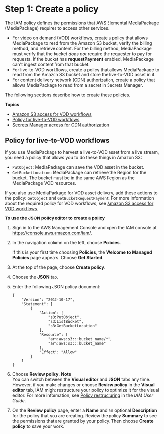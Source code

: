# Step 1: Create a policy<a name="setting-up-create-trust-rel-policy"></a>

The IAM policy defines the permissions that AWS Elemental MediaPackage \(MediaPackage\) requires to access other services\. 
+ For video on demand \(VOD\) workflows, create a policy that allows MediaPackage to read from the Amazon S3 bucket, verify the billing method, and retrieve content\. For the billing method, MediaPackage must verify that the bucket *does not* require the requester to pay for requests\. If the bucket has **requestPayment** enabled, MediaPackage can't ingest content from that bucket\.
+ For live\-to\-VOD workflows, create a policy that allows MediaPackage to read from the Amazon S3 bucket and store the live\-to\-VOD asset in it\.
+ For content delivery network \(CDN\) authorization, create a policy that allows MediaPackage to read from a secret in Secrets Manager\.

The following sections describe how to create these policies\.

**Topics**
+ [Amazon S3 access for VOD workflows](setting-up-create-trust-rel-policy-vod.md)
+ [Policy for live\-to\-VOD workflows](#setting-up-create-trust-rel-policy-ltov)
+ [Secrets Manager access for CDN authorization](setting-up-create-trust-rel-policy-cdn.md)

## Policy for live\-to\-VOD workflows<a name="setting-up-create-trust-rel-policy-ltov"></a>

If you use MediaPackage to harvest a live\-to\-VOD asset from a live stream, you need a policy that allows you to do these things in Amazon S3:
+ `PutObject`: MediaPackage can save the VOD asset in the bucket\.
+ `GetBucketLocation`: MediaPackage can retrieve the Region for the bucket\. The bucket must be in the same AWS Region as the MediaPackage VOD resources\.

If you also use MediaPackage for VOD asset delivery, add these actions to the policy: `GetObject` and `GetBucketRequestPayment`\. For more information about the required policy for VOD workflows, see [Amazon S3 access for VOD workflows](setting-up-create-trust-rel-policy-vod.md)\.

**To use the JSON policy editor to create a policy**

1. Sign in to the AWS Management Console and open the IAM console at [https://console\.aws\.amazon\.com/iam/](https://console.aws.amazon.com/iam/)\.

1. In the navigation column on the left, choose **Policies**\. 

   If this is your first time choosing **Policies**, the **Welcome to Managed Policies** page appears\. Choose **Get Started**\.

1. At the top of the page, choose **Create policy**\.

1. Choose the **JSON** tab\.

1. Enter the following JSON policy document:

   ```
   {
       "Version": "2012-10-17",
       "Statement": [
           {
               "Action": [
                   "s3:PutObject",
                   "s3:ListBucket",
                   "s3:GetBucketLocation"
               ],
               "Resource": [
                   "arn:aws:s3:::bucket_name/*",
                   "arn:aws:s3:::bucket_name"
               ],
               "Effect": "Allow"
           }
       ]
   }
   ```

1. Choose **Review policy**\.
**Note**  
You can switch between the **Visual editor** and **JSON** tabs any time\. However, if you make changes or choose **Review policy** in the **Visual editor** tab, IAM might restructure your policy to optimize it for the visual editor\. For more information, see [Policy restructuring](https://docs.aws.amazon.com/IAM/latest/UserGuide/troubleshoot_policies.html#troubleshoot_viseditor-restructure) in the *IAM User Guide*\.

1. On the **Review policy** page, enter a **Name** and an optional **Description** for the policy that you are creating\. Review the policy **Summary** to see the permissions that are granted by your policy\. Then choose **Create policy** to save your work\.